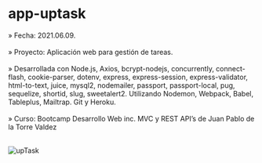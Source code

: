 # app-uptask

» Fecha: 2021.06.09.<br/><br/>
» Proyecto: Aplicación web para gestión de tareas.<br/><br/>
» Desarrollada con Node.js, Axios, bcrypt-nodejs, concurrently, connect-flash, cookie-parser, dotenv, express, express-session, express-validator, html-to-text, juice, mysql2, nodemailer, passport, passport-local, pug, sequelize, shortid, slug, sweetalert2.
Utilizando Nodemon, Webpack, Babel, Tableplus, Mailtrap. Git y Heroku.<br/><br/>
» Curso: Bootcamp Desarrollo Web inc. MVC y REST API’s de Juan Pablo de la Torre Valdez<br/><br/>

![upTask](https://user-images.githubusercontent.com/78446973/130371312-4ec8cb51-6e9c-42c6-a3c5-b613053ef715.jpg)

